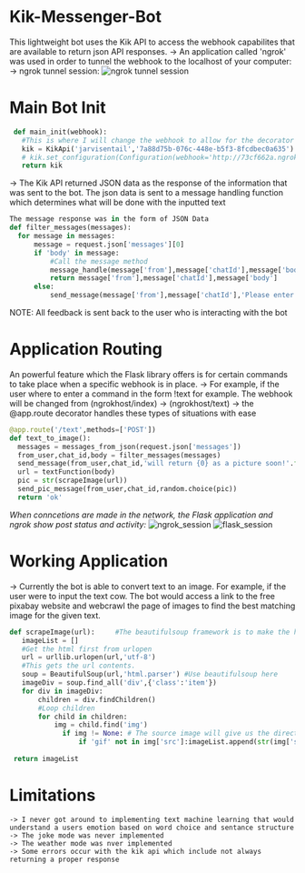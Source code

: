 # Kik-Messenger-Bot
This lightweight bot uses the Kik API to access the webhook capabilites that are available to return json API responses.
  -> An application called 'ngrok' was used in order to tunnel the webhook to the localhost of your computer:
   -> ngrok tunnel session:
  ![ngrok tunnel session](https://i.gyazo.com/b9273fadc572c414ebddea7df9cadb2b.png)
 # Main Bot Init
 ```Python
  def main_init(webhook):
	#This is where I will change the webhook to allow for the decorator of user commands
	kik = KikApi('jarvisentail','7a88d75b-076c-448e-b5f3-8fcdbec0a635')	#(botname,apikey)
	# kik.set_configuration(Configuration(webhook='http://73cf662a.ngrok.io{0}'.format(webhook))) #includes the ngrok tunnel to the localhost
	return kik
  ```
  -> The Kik API returned JSON data as the response of the information that was sent to the bot. The json data is sent to a message handling function which determines what will be done with the inputted text
  ```python
  The message response was in the form of JSON Data
def filter_messages(messages):
	for message in messages:
		message = request.json['messages'][0]
		if 'body' in message:
			#Call the message method
			message_handle(message['from'],message['chatId'],message['body'])
			return message['from'],message['chatId'],message['body']
		else:
			send_message(message['from'],message['chatId'],'Please enter a command, Type !Menu to recieve a list of commands!')
  ```
  NOTE: All feedback is sent back to the user who is interacting with the bot
  # Application Routing
  An powerful feature which the Flask library offers is for certain commands to take place when a specific webhook is in place.
    -> For example, if the user where to enter a command in the form !text for example. The webhook will be changed from (ngrokhost/index) -> (ngrokhost/text)
    -> the @app.route decorator handles these types of situations with ease
   
  ```python
@app.route('/text',methods=['POST'])
def text_to_image():
	messages = messages_from_json(request.json['messages'])
	from_user,chat_id,body = filter_messages(messages)
	send_message(from_user,chat_id,'will return {0} as a picture soon!'.format(body))
	url = textFunction(body)
	pic = str(scrapeImage(url))
	send_pic_message(from_user,chat_id,random.choice(pic))
	return 'ok'
  ```
  *When conncetions are made in the network, the Flask application and ngrok show post status and activity:*
  ![ngrok_session](https://i.gyazo.com/d4d30a93dc8791a6e1d9c1ac5adc2e16.png)
  ![flask_session](https://i.gyazo.com/abcbaa80d2047e86d3d16364c9440fa5.png)
  
  # Working Application
   -> Currently the bot is able to convert text to an image. For example, if the user were to input the text cow. The bot would access a link to the free pixabay website and webcrawl the page of images to find the best matching image for the given text.
   ```python
  def scrapeImage(url):		#The beautifulsoup framework is to make the html response more clean and beautiful
	  imageList = []
	  #Get the html first from urlopen
	  url = urllib.urlopen(url,'utf-8')
	  #This gets the url contents.
	  soup = BeautifulSoup(url,'html.parser') #Use beautifulsoup here
	  imageDiv = soup.find_all('div',{'class':'item'})
	  for div in imageDiv:
		  children = div.findChildren()
		  #Loop children
		  for child in children:
			  img = child.find('img')
			    if img != None: # The source image will give us the direct link to the image that can be sent on kik
				    if 'gif' not in img['src']:imageList.append(str(img['src']))	
	
	return imageList
   ```
   # Limitations
    -> I never got around to implementing text machine learning that would understand a users emotion based on word choice and sentance structure
    -> The joke mode was never implemented
    -> The weather mode was nver implemented
    -> Some errors occur with the kik api which include not always returning a proper response
